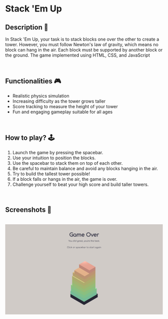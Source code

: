 # **Stack 'Em Up** 




## **Description 📃**
<!-- add your game description here  -->
In Stack 'Em Up, your task is to stack blocks one over the other to create a tower. However, you must follow Newton's law of gravity, which means no block 
can hang in the air. Each block must be supported by another block or the ground. The game implemented using HTML, CSS, and JavaScript

<br>

## **Functionalities 🎮**
<!-- add functionalities over here -->
- Realistic physics simulation
- Increasing difficulty as the tower grows taller
- Score tracking to measure the height of your tower
- Fun and engaging gameplay suitable for all ages
<br>

## **How to play? 🕹️**
<!-- add the steps how to play games -->
1. Launch the game by pressing the spacebar.
2. Use your intuition to position the blocks. 
3. Use the spacebar to stack them on top of each other.
4. Be careful to maintain balance and avoid any blocks hanging in the air.
5. Try to build the tallest tower possible!
6. If a block falls or hangs in the air, the game is over.
7. Challenge yourself to beat your high score and build taller towers.

<br>

## **Screenshots 📸**

<br>
<!-- add your screenshots like this -->
<!-- ![image](url) -->

<img src="Screenshots/Stack_Em_Up.png" alt="Game Screenshot">

<br>


